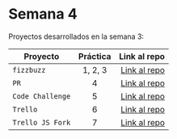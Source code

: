 # Semana 4 

Proyectos desarrollados en la semana 3:

| Proyecto | Práctica | Link al repo |
| ------------- |:-------------:| -----:|
|`fizzbuzz`|1, 2, 3|[Link al repo](https://github.com/aydin-due/fizzbuzz)|
|`PR`|4|[Link al repo](https://github.com/visualpartnership/fizzbuzz/pull/139)|
|`Code Challenge`|5|[Link al repo](https://github.com/aydin-due/visual-thinking-api)|
|`Trello`|6|[Link al repo](trello.md)|
|`Trello JS Fork`|7|[Link al repo](https://github.com/LaunchX-InnovaccionVirtual/MissionNodeJS)|
